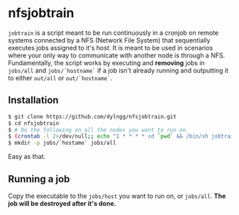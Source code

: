 # nfsjobtrain

`jobtrain` is a script meant to be run continuously in a cronjob on remote systems connected by a NFS (Network File System) that sequentially executes jobs assigned to it's host. It is meant to be used in scenarios where your only way to communicate with another node is through a NFS. Fundamentally, the script works by executing and **removing** jobs in `jobs/all` and `` jobs/`hostname` `` if a job isn't already running and outputting it to either `out/all` or `` out/`hostname` ``.

## Installation

```bash
$ git clone https://github.com/dylngg/nfsjobtrain.git
$ cd nfsjobtrain
$ # Do the following on all the nodes you want to run on
$ (crontab -l 2>/dev/null;; echo "1 * * * * cd `pwd` && /bin/sh jobtrain.sh") | crontab -
$ mkdir -p jobs/`hostame` jobs/all
```

Easy as that.

## Running a job

Copy the executable to the `jobs/host` you want to run on, or `jobs/all`. **The job will be destroyed after it's done.**
